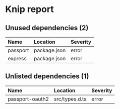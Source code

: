# Knip report

## Unused dependencies (2)

| Name     | Location     | Severity |
| :------- | :----------- | :------- |
| passport | package.json | error    |
| express  | package.json | error    |

## Unlisted dependencies (1)

| Name            | Location       | Severity |
| :-------------- | :------------- | :------- |
| passport-oauth2 | src/types.d.ts | error    |

